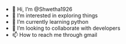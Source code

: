 - 👋 Hi, I’m @Shwetha1926
- 👀 I’m interested in exploring things
- 🌱 I’m currently learning python
- 💞️ I’m looking to collaborate with developers
- 📫 How to reach me through gmail


